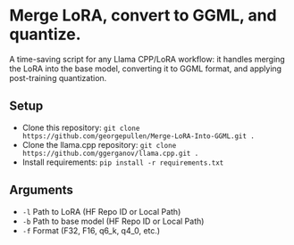 # Merge LoRA, convert to GGML, and quantize.
A time-saving script for any Llama CPP/LoRA workflow: it handles merging the LoRA into the base model, converting it to GGML format, and applying post-training quantization.

## Setup
* Clone this repository: ```git clone https://github.com/georgepullen/Merge-LoRA-Into-GGML.git .```
* Clone the llama.cpp repository: ```git clone https://github.com/ggerganov/llama.cpp.git .```
* Install requirements: ```pip install -r requirements.txt```

## Arguments
* ```-l``` Path to LoRA (HF Repo ID or Local Path)
* ```-b``` Path to base model (HF Repo ID or Local Path)
* ```-f``` Format (F32, F16, q6_k, q4_0, etc.)
